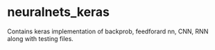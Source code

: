 # neuralnets_keras

Contains keras implementation of backprob, feedforard nn, CNN, RNN along with testing files.
